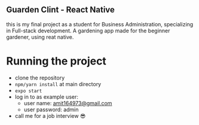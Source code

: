 ## Guarden Clint - React Native

this is my final project as a student for Business Administration, specializing in Full-stack development.
A gardening app made for the beginner gardener, using reat native.



# Running the project 

- clone the repository
- `npm/yarn install` at main directory
- `expo start`
- log in to as example user:  
  - user name: amit164973@gmail.com
  - user password: admin
- call me for a job interview 😎 
 






